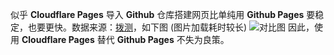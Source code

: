 似乎 **Cloudflare Pages** 导入 **Github** 仓库搭建网页比单纯用 **Github Pages** 要稳定，也要更快。数据来源：[拨测](boce.com)，如下图 (图片加载耗时较长)
![对比图](https://s1.ax1x.com/2023/02/04/pSy0SOK.jpg "明显的反差")
因此，使用 **Cloudflare Pages** 替代 **Github Pages** 不失为良策。